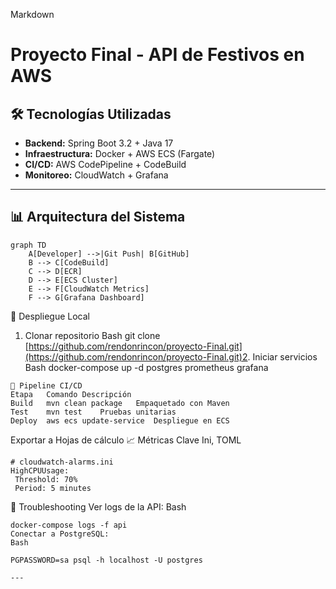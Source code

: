 Markdown

# Proyecto Final - API de Festivos en AWS

## 🛠️ Tecnologías Utilizadas

* **Backend:** Spring Boot 3.2 + Java 17
* **Infraestructura:** Docker + AWS ECS (Fargate)
* **CI/CD:** AWS CodePipeline + CodeBuild
* **Monitoreo:** CloudWatch + Grafana

---

## 📊 Arquitectura del Sistema

```mermaid
graph TD
    A[Developer] -->|Git Push| B[GitHub]
    B --> C[CodeBuild]
    C --> D[ECR]
    D --> E[ECS Cluster]
    E --> F[CloudWatch Metrics]
    F --> G[Grafana Dashboard]
 ```
🚀 Despliegue Local
1. Clonar repositorio
Bash
git clone [https://github.com/rendonrincon/proyecto-Final.git](https://github.com/rendonrincon/proyecto-Final.git)2. Iniciar servicios
Bash
docker-compose up -d postgres prometheus grafana
 ```
🔄 Pipeline CI/CD
Etapa	Comando	Descripción
Build	mvn clean package	Empaquetado con Maven
Test	mvn test	Pruebas unitarias
Deploy	aws ecs update-service	Despliegue en ECS
 ```
Exportar a Hojas de cálculo
📈 Métricas Clave
Ini, TOML
 ```
# cloudwatch-alarms.ini
HighCPUUsage:
  Threshold: 70%
  Period: 5 minutes
 ```
🐛 Troubleshooting
Ver logs de la API:
Bash
 ```
docker-compose logs -f api
Conectar a PostgreSQL:
Bash

PGPASSWORD=sa psql -h localhost -U postgres

---
